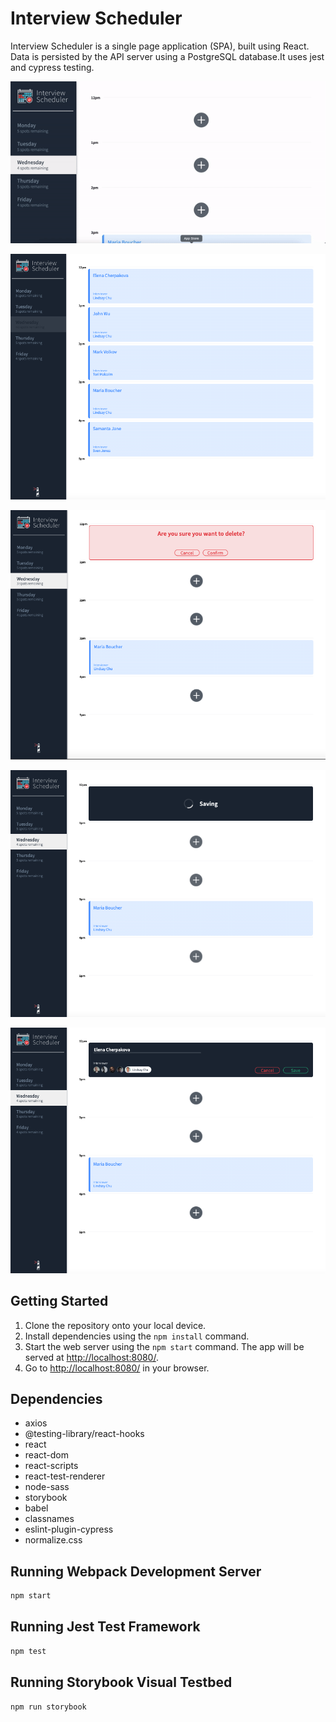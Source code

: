 # Interview Scheduler

Interview Scheduler is a single page application (SPA), built using React.
Data is persisted by the API server using a PostgreSQL database.It uses jest and cypress testing.

!['Front-end"](src/docs/scheduler.gif)

!['fully booked day'](src/docs/booked-appointments.png)

!['delete-appointment'](src/docs/delete-appoitment.png)

!['save-appointment'](src/docs/save-appointment.png)

!['scheduling-appointment'](src/docs/scheduling-appointment.png)



## Getting Started

1. Clone the repository onto your local device.
2. Install dependencies using the `npm install` command.
3. Start the web server using the `npm start` command.
   The app will be served at <http://localhost:8080/>.
4. Go to <http://localhost:8080/> in your browser.

## Dependencies

- axios
- @testing-library/react-hooks
- react
- react-dom
- react-scripts
- react-test-renderer
- node-sass
- storybook
- babel
- classnames
- eslint-plugin-cypress
- normalize.css

## Running Webpack Development Server

```sh
npm start
```

## Running Jest Test Framework

```sh
npm test
```

## Running Storybook Visual Testbed

```sh
npm run storybook
```
